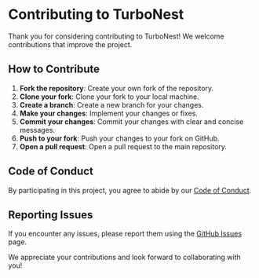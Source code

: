 # Contributing to TurboNest

Thank you for considering contributing to TurboNest! We welcome contributions that improve the project.

## How to Contribute

1. **Fork the repository**: Create your own fork of the repository.
2. **Clone your fork**: Clone your fork to your local machine.
3. **Create a branch**: Create a new branch for your changes.
4. **Make your changes**: Implement your changes or fixes.
5. **Commit your changes**: Commit your changes with clear and concise messages.
6. **Push to your fork**: Push your changes to your fork on GitHub.
7. **Open a pull request**: Open a pull request to the main repository.

## Code of Conduct

By participating in this project, you agree to abide by our [Code of Conduct](CODE_OF_CONDUCT.md).

## Reporting Issues

If you encounter any issues, please report them using the [GitHub Issues](https://github.com/shabirkhan-dev/TurboNest.git/issues) page.

We appreciate your contributions and look forward to collaborating with you!
